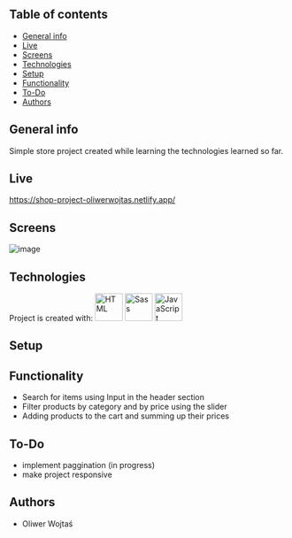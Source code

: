 ## Table of contents
* [General info](#general-info)
* [Live](#live)
* [Screens](#screens)
* [Technologies](#technologies)
* [Setup](#setup)
* [Functionality](#functionality)
* [To-Do](#todo)
* [Authors](#authors)

## General info
Simple store project created while learning the technologies learned so far. 

## Live
https://shop-project-oliwerwojtas.netlify.app/

## Screens
![image](https://user-images.githubusercontent.com/72667760/212373551-64cc655e-e835-48cc-a309-2f47a556184d.png)
	
## Technologies
Project is created with:
 <img height="50" src="https://user-images.githubusercontent.com/25181517/192158954-f88b5814-d510-4564-b285-dff7d6400dad.png" alt="HTML" title="HTML" />
 <img height="50" src="https://user-images.githubusercontent.com/25181517/192158956-48192682-23d5-4bfc-9dfb-6511ade346bc.png" alt="Sass" title="Sass" />
 <img height="50" src="https://user-images.githubusercontent.com/25181517/117447155-6a868a00-af3d-11eb-9cfe-245df15c9f3f.png" alt="JavaScript" title="JavaScript" />
	
## Setup

## Functionality
* Search for items using Input in the header section
* Filter products by category and by price using the slider
* Adding products to the cart and summing up their prices

## To-Do
* implement paggination (in progress)
* make project responsive

## Authors
* Oliwer Wojtaś
